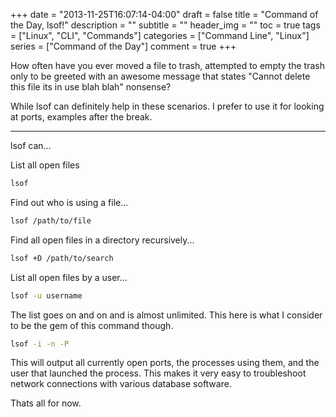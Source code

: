 +++
date = "2013-11-25T16:07:14-04:00"
draft = false
title = "Command of the Day, lsof!"
description = ""
subtitle = ""
header_img = ""
toc = true
tags = ["Linux", "CLI", "Commands"]
categories = ["Command Line", "Linux"]
series = ["Command of the Day"]
comment = true
+++

How often have you ever moved a file to trash, attempted to empty the trash only to be greeted with an awesome message that states "Cannot delete this file its in use blah blah" nonsense?

While lsof can definitely help in these scenarios. I prefer to use it for looking at ports, examples after the break.

<!--More-->
<hr></hr>

lsof can...

List all open files

``` bash
lsof
```

Find out who is using a file...
``` bash
lsof /path/to/file
```

Find all open files in a directory recursively...
``` bash
lsof +D /path/to/search
```

List all open files by a user...
``` bash
lsof -u username
```

The list goes on and on and is almost unlimited. This here is what I consider to be the gem of this command though.

``` bash
lsof -i -n -P
```

This will output all currently open ports, the processes using them, and the user that launched the process. This makes it very easy to troubleshoot network connections with various database software.

Thats all for now.
